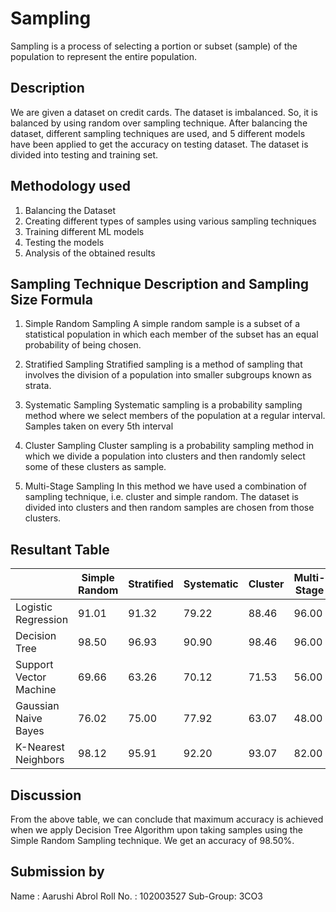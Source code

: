 # Sampling
Sampling is a process of selecting a portion or subset (sample) of the population to represent the entire population.

## Description
We are given a dataset on credit cards. The dataset is imbalanced. So, it is balanced by using random over sampling technique. After balancing the dataset, different sampling techniques are used, and 5 different models have been applied to get the accuracy on testing dataset. The dataset is divided into testing and training set.

## Methodology used
1. Balancing the Dataset
2. Creating different types of samples using various sampling techniques
3. Training different ML models
4. Testing the models
5. Analysis of the obtained results

## Sampling Technique Description and Sampling Size Formula

1. Simple Random Sampling
A simple random sample is a subset of a statistical population in which each member of the subset has an equal probability of being chosen.

2. Stratified Sampling
Stratified sampling is a method of sampling that involves the division of a population into smaller subgroups known as strata.

3. Systematic Sampling
Systematic sampling is a probability sampling method where we select members of the population at a regular interval.
Samples taken on every 5th interval

4. Cluster Sampling
Cluster sampling is a probability sampling method in which we divide a population into clusters and then randomly select some of these clusters as sample.

5. Multi-Stage Sampling
In this method we have used a combination of sampling technique, i.e. cluster and simple random. The dataset is divided into clusters and then random samples are chosen from those clusters.


## Resultant Table
|                        | Simple Random | Stratified | Systematic | Cluster | Multi-Stage |
| ---------------------- | ------------- | ---------- | ---------- | ------- | ----------- |
| Logistic Regression    |91.01          |91.32       |79.22       |88.46    |96.00        |
| Decision Tree          |98.50          |96.93       |90.90       |98.46    |96.00        |
| Support Vector Machine |69.66          |63.26       |70.12       |71.53    |56.00        |
| Gaussian Naive Bayes   |76.02          |75.00       |77.92       |63.07    |48.00        |
| K-Nearest Neighbors    |98.12          |95.91       |92.20       |93.07    |82.00        |

## Discussion
From the above table, we can conclude that maximum accuracy is achieved when we apply Decision Tree Algorithm upon taking samples using the Simple Random Sampling technique. We get an accuracy of 98.50%.


## Submission by
Name : Aarushi Abrol
Roll No. : 102003527
Sub-Group: 3CO3
